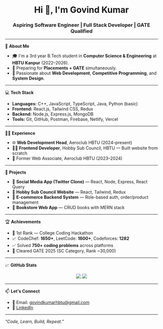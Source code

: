 <h1 align="center">Hi 👋, I'm Govind Kumar</h1>
<h3 align="center">Aspiring Software Engineer | Full Stack Developer | GATE Qualified</h3>

---

🌟 **About Me**

- 🎓 I'm a 3rd year B.Tech student in **Computer Science & Engineering** at **HBTU Kanpur** (2022–2026).
- 🧠 Preparing for **Placements + GATE** simultaneously.
- 🚀 Passionate about **Web Development**, **Competitive Programming**, and **System Design**.

---

💻 **Tech Stack**

- **Languages:** C++, JavaScript, TypeScript, Java, Python (basic)
- **Frontend:** React.js, Tailwind CSS, Redux
- **Backend:** Node.js, Express.js, MongoDB
- **Tools:** Git, GitHub, Postman, Firebase, Netlify, Vercel

---

👨‍💼 **Experience**

- 🌐 **Web Development Head**, Aeroclub HBTU (2024–present)
- 👨‍💻 **Frontend Developer**, Hobby Sub Council, HBTU — Built website from scratch
- 🔧 Former Web Associate, Aeroclub HBTU (2023–2024)

---

🚀 **Projects**

- 🔹 **Social Media App (Twitter Clone)** — React, Node, Express, React Query
- 🔹 **Hobby Sub Council Website** — React, Tailwind, Redux
- 🔹 **E-commerce Backend System** — Role-based auth, order/product management
- 🔹 **Bookstore Web App** — CRUD books with MERN stack

---

🏆 **Achievements**

- 🥇 1st Rank — College Coding Hackathon
- 📈 CodeChef: **1650+**, LeetCode: **1600+**, Codeforces: **1282**
- ✅ Solved **750+ coding problems** across platforms
- 🎯 Cleared GATE 2025 (SC Category, Rank ~30,000)

---

📈 **GitHub Stats**
<p align="center">
  <img src="https://github-readme-stats.vercel.app/api?username=Govind-Kumar1&show_icons=true&theme=github_dark&hide_border=true" />
  <img src="https://github-readme-stats.vercel.app/api/top-langs/?username=Govind-Kumar1&layout=compact&theme=github_dark&hide_border=true" />
</p>

---

📫 **Let's Connect**

- 📧 Email: govindkumarhbtu@gmail.com  
- 💼 [LinkedIn](https://www.linkedin.com/in/govind-kumar-hbtu/)  
<!-- - 🌐 [Portfolio](https://your-portfolio-link) -->

---

*“Code, Learn, Build, Repeat.”*
